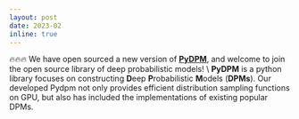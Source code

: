 ```yaml
---
layout: post
date: 2023-02
inline: true
---
```


:fire::fire::fire: We have open sourced a new version of **[PyDPM](https://github.com/BoChenGroup/PyDPM)**, and welcome to join the open source library of deep probabilistic models!
\\
**PyDPM** is a python library focuses on constructing **D**eep **P**robabilistic **M**odels (**DPMs**). Our developed Pydpm not only provides efficient distribution sampling functions on GPU, but also has included the implementations of existing popular DPMs.